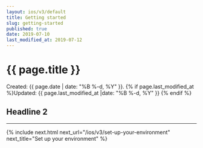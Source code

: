 ```yaml
---
layout: ios/v3/default
title: Getting started
slug: getting-started
published: true
date: 2019-07-10
last_modified_at: 2019-07-12
---
```


# {{ page.title }}

Created: {{ page.date | date: "%B %-d, %Y" }}. {% if page.last_modified_at %}Updated: {{ page.last_modified_at |date: "%B %-d, %Y" }} {% endif %}

## Headline 2

---

{% include next.html next_url="/ios/v3/set-up-your-environment" next_title="Set up your environment" %}
